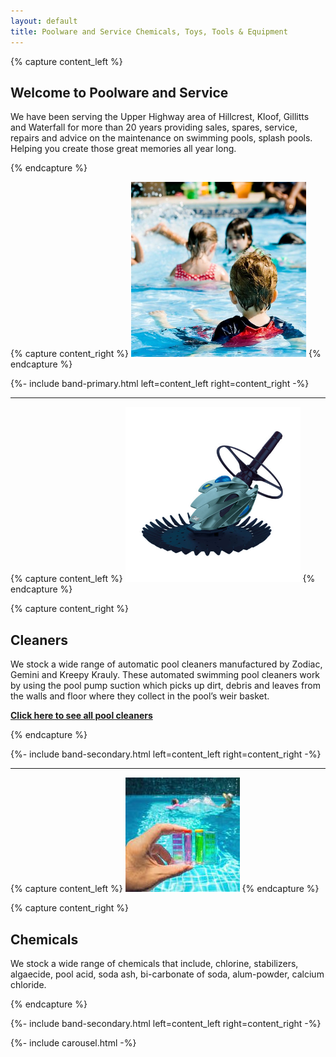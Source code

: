 ```yaml
---
layout: default
title: Poolware and Service Chemicals, Toys, Tools & Equipment
---
```


{% capture content_left %}
## Welcome to Poolware and Service

<p class="lead">
We have been serving the Upper Highway area of Hillcrest, Kloof, Gillitts and Waterfall for more than 20 years providing sales, spares, service, repairs and advice on the maintenance on swimming pools, splash pools. Helping you create those great memories all year long.
</p>
{% endcapture %}
 
{% capture content_right %}
<img src="/assets/images/kids-in-pool.jpg" class="center-block img-responsive img-thumbnail w-100 h-100 rounded-circle mt-5" style="max-width: 280px" />
{% endcapture %}

{%- include band-primary.html left=content_left right=content_right -%}

----

{% capture content_left %}
<img src="/assets/images/pool_cleaners.jpg" class="img-responsive img-thumbnail d-none d-md-block w-100 h-100 mt-5 rounded-circle" style="max-width: 280px" />
{% endcapture %}

{% capture content_right %}
## Cleaners

<p class="lead">
We stock a wide range of automatic pool cleaners manufactured by Zodiac, Gemini and Kreepy Krauly. These automated swimming pool cleaners work by using the pool pump suction which picks up dirt, debris and leaves from the walls and floor where they collect in the pool’s weir basket.</p>
 
[**Click here to see all pool cleaners**](./pool-cleaners)


{% endcapture %}

{%- include band-secondary.html left=content_left right=content_right -%}

****

<!-- {% capture content_left %}

## Filters

<p class="lead">
Lorem Ipsum is simply dummy text of the printing and typesetting industry. Lorem Ipsum has been the industry's standard dummy text ever since the 1500s, when an unknown printer took a galley of type and scrambled it to make a type specimen book. It has survived not only five centuries, but also the leap into electronic typesetting, remaining essentially unchanged. It was popularised in the 1960s with the release of Letraset sheets containing Lorem Ipsum passages, and more recently with desktop publishing software like Aldus PageMaker including versions of Lorem Ipsum.</p>

[**Click here to see our Filters**](./filters)

{% endcapture %} -->
 
<!-- {% capture content_right %}
<img src="/assets/images/filter.jpg" class="center-block img-responsive img-thumbnail w-100 h-100 mt-5 rounded-circle" style="max-width: 280px" />

{% endcapture %}

{%- include band-primary.html left=content_left right=content_right -%} -->

{% capture content_left %}
<img src="/assets/images/chemicalsr.jpg" class="img-responsive img-thumbnail d-none d-md-block w-100 h-100 mt-5 rounded-circle" style="max-width: 280px"/>
{% endcapture %}

{% capture content_right %}
## Chemicals

<p class="lead">
We stock a wide range of chemicals that include, chlorine, stabilizers, algaecide, pool acid, soda ash, bi-carbonate of soda, alum-powder, calcium chloride.
</p>

{% endcapture %}

{%- include band-secondary.html left=content_left right=content_right -%}

{%- include carousel.html -%}